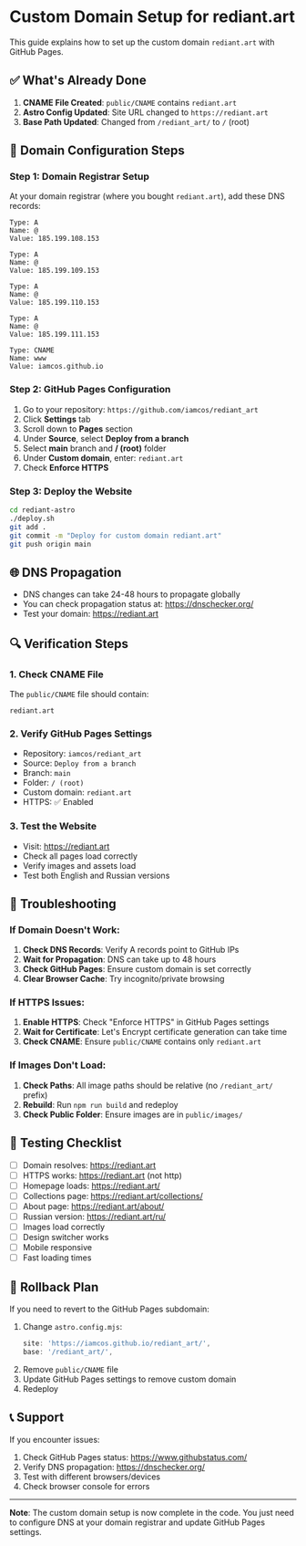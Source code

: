 # Custom Domain Setup for rediant.art

This guide explains how to set up the custom domain `rediant.art` with GitHub Pages.

## ✅ What's Already Done

1. **CNAME File Created**: `public/CNAME` contains `rediant.art`
2. **Astro Config Updated**: Site URL changed to `https://rediant.art`
3. **Base Path Updated**: Changed from `/rediant_art/` to `/` (root)

## 🔧 Domain Configuration Steps

### Step 1: Domain Registrar Setup
At your domain registrar (where you bought `rediant.art`), add these DNS records:

```
Type: A
Name: @
Value: 185.199.108.153

Type: A  
Name: @
Value: 185.199.109.153

Type: A
Name: @
Value: 185.199.110.153

Type: A
Name: @
Value: 185.199.111.153

Type: CNAME
Name: www
Value: iamcos.github.io
```

### Step 2: GitHub Pages Configuration
1. Go to your repository: `https://github.com/iamcos/rediant_art`
2. Click **Settings** tab
3. Scroll down to **Pages** section
4. Under **Source**, select **Deploy from a branch**
5. Select **main** branch and **/ (root)** folder
6. Under **Custom domain**, enter: `rediant.art`
7. Check **Enforce HTTPS**

### Step 3: Deploy the Website
```bash
cd rediant-astro
./deploy.sh
git add .
git commit -m "Deploy for custom domain rediant.art"
git push origin main
```

## 🌐 DNS Propagation
- DNS changes can take 24-48 hours to propagate globally
- You can check propagation status at: https://dnschecker.org/
- Test your domain: https://rediant.art

## 🔍 Verification Steps

### 1. Check CNAME File
The `public/CNAME` file should contain:
```
rediant.art
```

### 2. Verify GitHub Pages Settings
- Repository: `iamcos/rediant_art`
- Source: `Deploy from a branch`
- Branch: `main`
- Folder: `/ (root)`
- Custom domain: `rediant.art`
- HTTPS: ✅ Enabled

### 3. Test the Website
- Visit: https://rediant.art
- Check all pages load correctly
- Verify images and assets load
- Test both English and Russian versions

## 🚨 Troubleshooting

### If Domain Doesn't Work:
1. **Check DNS Records**: Verify A records point to GitHub IPs
2. **Wait for Propagation**: DNS can take up to 48 hours
3. **Check GitHub Pages**: Ensure custom domain is set correctly
4. **Clear Browser Cache**: Try incognito/private browsing

### If HTTPS Issues:
1. **Enable HTTPS**: Check "Enforce HTTPS" in GitHub Pages settings
2. **Wait for Certificate**: Let's Encrypt certificate generation can take time
3. **Check CNAME**: Ensure `public/CNAME` contains only `rediant.art`

### If Images Don't Load:
1. **Check Paths**: All image paths should be relative (no `/rediant_art/` prefix)
2. **Rebuild**: Run `npm run build` and redeploy
3. **Check Public Folder**: Ensure images are in `public/images/`

## 📱 Testing Checklist

- [ ] Domain resolves: https://rediant.art
- [ ] HTTPS works: https://rediant.art (not http)
- [ ] Homepage loads: https://rediant.art/
- [ ] Collections page: https://rediant.art/collections/
- [ ] About page: https://rediant.art/about/
- [ ] Russian version: https://rediant.art/ru/
- [ ] Images load correctly
- [ ] Design switcher works
- [ ] Mobile responsive
- [ ] Fast loading times

## 🔄 Rollback Plan

If you need to revert to the GitHub Pages subdomain:
1. Change `astro.config.mjs`:
   ```js
   site: 'https://iamcos.github.io/rediant_art/',
   base: '/rediant_art/',
   ```
2. Remove `public/CNAME` file
3. Update GitHub Pages settings to remove custom domain
4. Redeploy

## 📞 Support

If you encounter issues:
1. Check GitHub Pages status: https://www.githubstatus.com/
2. Verify DNS propagation: https://dnschecker.org/
3. Test with different browsers/devices
4. Check browser console for errors

---

**Note**: The custom domain setup is now complete in the code. You just need to configure DNS at your domain registrar and update GitHub Pages settings.

